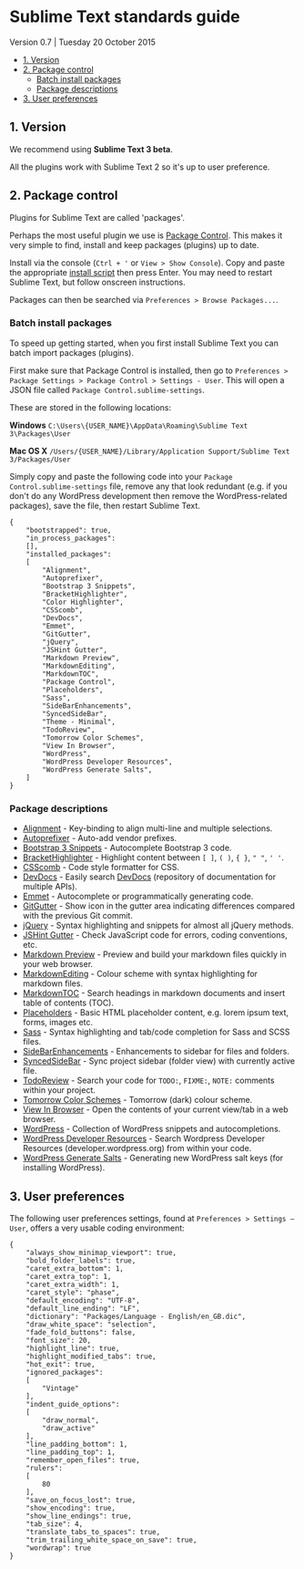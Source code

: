 # Sublime Text standards guide

Version 0.7 | Tuesday 20 October 2015

<!-- MarkdownTOC -->

- [1. Version](#1-version)
- [2. Package control](#2-package-control)
	- [Batch install packages](#batch-install-packages)
	- [Package descriptions](#package-descriptions)
- [3. User preferences](#3-user-preferences)

<!-- /MarkdownTOC -->




## 1. Version

We recommend using **Sublime Text 3 beta**.

All the plugins work with Sublime Text 2 so it's up to user preference.




## 2. Package control

Plugins for Sublime Text are called 'packages'.

Perhaps the most useful plugin we use is [Package Control](https://packagecontrol.io/). This makes it very simple to find, install and keep packages (plugins) up to date.

Install via the console (`Ctrl + '` or `View > Show Console`). Copy and paste the appropriate [install script](https://packagecontrol.io/installation) then press Enter. You may need to restart Sublime Text, but follow onscreen instructions.

Packages can then be searched via `Preferences > Browse Packages...`.


### Batch install packages

To speed up getting started, when you first install Sublime Text you can batch import packages (plugins).

First make sure that Package Control is installed, then go to `Preferences > Package Settings > Package Control > Settings - User`. This will open a JSON file called `Package Control.sublime-settings`.

These are stored in the following locations:

**Windows**
`C:\Users\{USER_NAME}\AppData\Roaming\Sublime Text 3\Packages\User`

**Mac OS X**
`/Users/{USER_NAME}/Library/Application Support/Sublime Text 3/Packages/User`

Simply copy and paste the following code into your `Package Control.sublime-settings` file, remove any that look redundant (e.g. if you don't do any WordPress development then remove the WordPress-related packages), save the file, then restart Sublime Text.

	{
		"bootstrapped": true,
		"in_process_packages":
		[],
		"installed_packages":
		[
			"Alignment",
			"Autoprefixer",
			"Bootstrap 3 Snippets",
			"BracketHighlighter",
			"Color Highlighter",
			"CSScomb",
			"DevDocs",
			"Emmet",
			"GitGutter",
			"jQuery",
			"JSHint Gutter",
			"Markdown Preview",
			"MarkdownEditing",
			"MarkdownTOC",
			"Package Control",
			"Placeholders",
			"Sass",
			"SideBarEnhancements",
			"SyncedSideBar",
			"Theme - Minimal",
			"TodoReview",
			"Tomorrow Color Schemes",
			"View In Browser",
			"WordPress",
			"WordPress Developer Resources",
			"WordPress Generate Salts",
		]
	}


### Package descriptions

* [Alignment](https://packagecontrol.io/packages/Alignment) - Key-binding to align multi-line and multiple selections.
* [Autoprefixer](https://packagecontrol.io/packages/Autoprefixer) - Auto-add vendor prefixes.
* [Bootstrap 3 Snippets](https://packagecontrol.io/packages/Bootstrap%203%20Snippets) - Autocomplete Bootstrap 3 code.
* [BracketHighlighter](https://packagecontrol.io/packages/BracketHighlighter) - Highlight content between `[ ]`, `( )`, `{ }`, `" "`, `' '`.
* [CSScomb](https://packagecontrol.io/packages/CSScomb) - Code style formatter for CSS.
* [DevDocs](https://packagecontrol.io/packages/DevDocs) - Easily search [DevDocs](http://devdocs.io/) (repository of documentation for multiple APIs).
* [Emmet](https://packagecontrol.io/packages/Emmet) - Autocomplete or programmatically generating code.
* [GitGutter](https://packagecontrol.io/packages/GitGutter) - Show icon in the gutter area indicating differences compared with the previous Git commit.
* [jQuery](https://packagecontrol.io/packages/jQuery) - Syntax highlighting and snippets for almost all jQuery methods.
* [JSHint Gutter](https://packagecontrol.io/packages/JSHint%20Gutter) - Check JavaScript code for errors, coding conventions, etc.
* [Markdown Preview](https://packagecontrol.io/packages/Markdown%20Preview) - Preview and build your markdown files quickly in your web browser.
* [MarkdownEditing](https://packagecontrol.io/packages/MarkdownEditing) - Colour scheme with syntax highlighting for markdown files.
* [MarkdownTOC](https://packagecontrol.io/packages/MarkdownTOC) - Search headings in markdown documents and insert table of contents (TOC).
* [Placeholders](https://packagecontrol.io/packages/Placeholders) - Basic HTML placeholder content, e.g. lorem ipsum text, forms, images etc.
* [Sass](https://packagecontrol.io/packages/Sass) - Syntax highlighting and tab/code completion for Sass and SCSS files.
* [SideBarEnhancements](https://packagecontrol.io/packages/SideBarEnhancements) - Enhancements to sidebar for files and folders.
* [SyncedSideBar](https://packagecontrol.io/packages/SyncedSideBar) - Sync project sidebar (folder view) with currently active file.
* [TodoReview](https://packagecontrol.io/packages/TodoReview) - Search your code for `TODO:`, `FIXME:`, `NOTE:` comments within your project.
* [Tomorrow Color Schemes](https://packagecontrol.io/packages/Tomorrow%20Color%20Schemes) - Tomorrow (dark) colour scheme.
* [View In Browser](https://packagecontrol.io/packages/View%20In%20Browser) - Open the contents of your current view/tab in a web browser.
* [WordPress](https://packagecontrol.io/packages/WordPress) - Collection of WordPress snippets and autocompletions.
* [WordPress Developer Resources](https://packagecontrol.io/packages/WordPress%20Developer%20Resources) - Search Wordpress Developer Resources (developer.wordpress.org) from within your code.
* [WordPress Generate Salts](https://packagecontrol.io/packages/WordPress%20Generate%20Salts) - Generating new WordPress salt keys (for installing WordPress).




## 3. User preferences

The following user preferences settings, found at `Preferences > Settings — User`, offers a very usable coding environment:

```
{
	"always_show_minimap_viewport": true,
	"bold_folder_labels": true,
	"caret_extra_bottom": 1,
	"caret_extra_top": 1,
	"caret_extra_width": 1,
	"caret_style": "phase",
	"default_encoding": "UTF-8",
	"default_line_ending": "LF",
	"dictionary": "Packages/Language - English/en_GB.dic",
	"draw_white_space": "selection",
	"fade_fold_buttons": false,
	"font_size": 20,
	"highlight_line": true,
	"highlight_modified_tabs": true,
	"hot_exit": true,
	"ignored_packages":
	[
		"Vintage"
	],
	"indent_guide_options":
	[
		"draw_normal",
		"draw_active"
	],
	"line_padding_bottom": 1,
	"line_padding_top": 1,
	"remember_open_files": true,
	"rulers":
	[
		80
	],
	"save_on_focus_lost": true,
	"show_encoding": true,
	"show_line_endings": true,
	"tab_size": 4,
	"translate_tabs_to_spaces": true,
	"trim_trailing_white_space_on_save": true,
	"wordwrap": true
}
```


